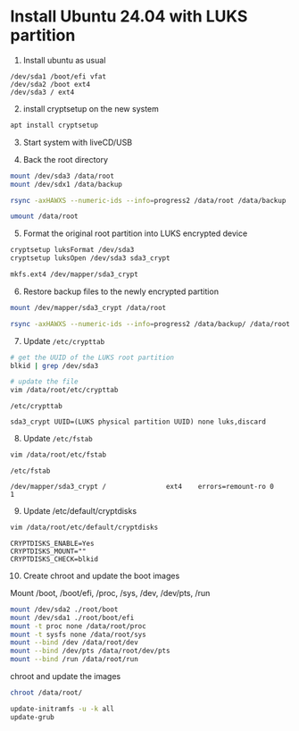 # Install Ubuntu 24.04 with LUKS partition 

1. Install ubuntu as usual

```
/dev/sda1 /boot/efi vfat
/dev/sda2 /boot ext4
/dev/sda3 / ext4
```

2. install cryptsetup on the new system

```bash
apt install cryptsetup
```

3. Start system with liveCD/USB

4. Back the root directory

```bash
mount /dev/sda3 /data/root
mount /dev/sdx1 /data/backup

rsync -axHAWXS --numeric-ids --info=progress2 /data/root /data/backup

umount /data/root
```

5. Format the original root partition into LUKS encrypted device

```bash
cryptsetup luksFormat /dev/sda3
cryptsetup luksOpen /dev/sda3 sda3_crypt 

mkfs.ext4 /dev/mapper/sda3_crypt 
```
6. Restore backup files to the newly encrypted partition 

```bash
mount /dev/mapper/sda3_crypt /data/root

rsync -axHAWXS --numeric-ids --info=progress2 /data/backup/ /data/root
```

7. Update `/etc/crypttab`

```bash
# get the UUID of the LUKS root partition
blkid | grep /dev/sda3

# update the file 
vim /data/root/etc/crypttab
```

`/etc/crypttab`

```
sda3_crypt UUID=(LUKS physical partition UUID) none luks,discard
```

8. Update `/etc/fstab`

```bash
vim /data/root/etc/fstab
```

`/etc/fstab`
```
/dev/mapper/sda3_crypt /               ext4    errors=remount-ro 0       1
```

9. Update /etc/default/cryptdisks

```bash
vim /data/root/etc/default/cryptdisks
```

```
CRYPTDISKS_ENABLE=Yes
CRYPTDISKS_MOUNT=""
CRYPTDISKS_CHECK=blkid
```



10. Create chroot and update the boot images 

Mount /boot, /boot/efi, /proc, /sys, /dev, /dev/pts, /run

```bash
mount /dev/sda2 ./root/boot
mount /dev/sda1 ./root/boot/efi
mount -t proc none /data/root/proc
mount -t sysfs none /data/root/sys
mount --bind /dev /data/root/dev
mount --bind /dev/pts /data/root/dev/pts
mount --bind /run /data/root/run
```

chroot and update the images
```bash
chroot /data/root/

update-initramfs -u -k all
update-grub
```

